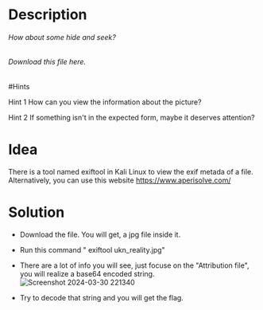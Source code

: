 # Description
###### How about some hide and seek?
###### Download this file here.

#Hints

Hint 1
How can you view the information about the picture?

Hint 2
If something isn't in the expected form, maybe it deserves attention?

# Idea 
There is a tool named exiftool in Kali Linux to view the exif metada of a file. Alternatively, you can use this website https://www.aperisolve.com/ 

# Solution
 - Download the file. You will get, a jpg file inside it.
 - Run this command " exiftool ukn_reality.jpg"
 - There are a lot of info you will see, just focuse on the "Attribution file", you will realize a base64 encoded string.
![Screenshot 2024-03-30 221340](https://github.com/Manazim/PICO-CTF-2024/assets/97380455/c7c259ec-5dc7-4180-8a18-537d2f626beb)

 - Try to decode that string and you will get the flag.
